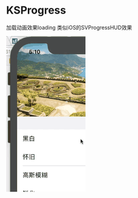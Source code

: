 # KSProgress
加载动画效果loading 类似iOS的SVProgressHUD效果

![demoImage](https://github.com/MrTiemo/GPUImageDemo/blob/master/GPUImageView.gif)
